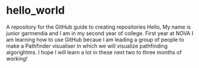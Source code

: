 # hello_world
A repository for the GitHub guide to creating repositories 
Hello, My name is junior garmendia and I am in my second year of college. First year at NOVA
I am learning how to use GitHub becaue I am leading a group of people to make a Pathfinder visualiser
in which we will visualize pathfinding algorightms.
I hope I will learn a lot in these next two to three months of working!
